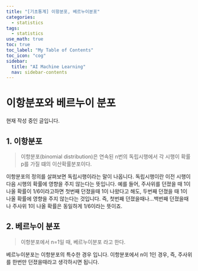 ```yaml
---
title: "[기초통계] 이항분포, 베르누이분포" 
categories:
  - statistics
tags:
  - statistics
use_math: true
toc: true
toc_label: "My Table of Contents"
toc_icon: "cog"
sidebar:
  title: "AI Machine Learning"
  nav: sidebar-contents
---
```


# 이항분포와 베르누이 분포

현재 작성 중인 글입니다. 

## 1. 이항분포

> 이항분포(binomial distribution)은 연속된 n번의 독립시행에서 각 시행이 확률 p를 가질 떄의 이산확률분포이다. 

이항분포의 정의를 살펴보면 독립시행이라는 말이 나옵니다. 
독립시행이란 이전 시행이 다음 시행의 확률에 영향을 주지 않는다는 뜻입니다. 
예를 들어, 주사위를 던졌을 때 1이 나올 확률이 1/6이라고하면 첫번째 던졌을때 1이 나왔다고 해도, 
두번째 던졌을 때 1이 나올 확률에 영향을 주지 않는다는 것입니다. 
즉, 첫번째 던졌을때나...백번째 던졌을때나 주사위 1이 나올 확률은 동일하게 1/6이라는 뜻이죠.


## 2. 베르누이 분포

> 이항분포에서 n=1일 때, 베르누이분포 라고 한다. 

베르누이분포는 이항분포의 특수한 경우 입니다. 
이항분포에서 n이 1인 경우, 즉, 주사위를 한번만 던졌을때라고 생각하시면 됩니다. 
